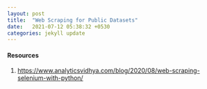 ```yaml
---
layout: post
title:  "Web Scraping for Public Datasets"
date:   2021-07-12 05:38:32 +0530
categories: jekyll update
---
```


<h4>Resources</h4>

1. https://www.analyticsvidhya.com/blog/2020/08/web-scraping-selenium-with-python/

